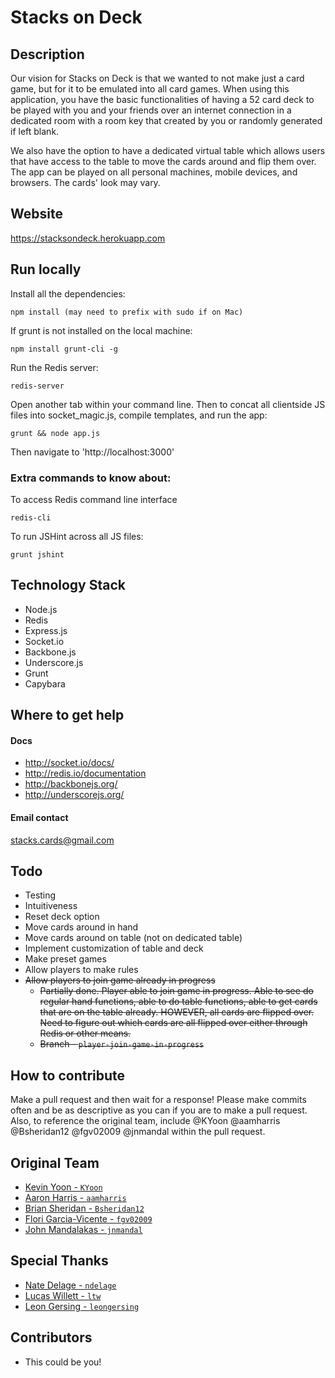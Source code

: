 Stacks on Deck
==============

## Description
Our vision for Stacks on Deck is that we wanted to not make just a card game, but for it to be emulated into all card games. When using this application, you have the basic functionalities of having a 52 card deck to be played with you and your friends over an internet connection in a dedicated room with a room key that created by you or randomly generated if left blank.

We also have the option to have a dedicated virtual table which allows users that have access to the table to move the cards around and flip them over. The app can be played on all personal machines, mobile devices, and browsers. The cards' look may vary.

## Website
https://stacksondeck.herokuapp.com

## Run locally
Install all the dependencies:

    npm install (may need to prefix with sudo if on Mac)

If grunt is not installed on the local machine:

    npm install grunt-cli -g

Run the Redis server:

    redis-server
 
Open another tab within your command line.
Then to concat all clientside JS files into socket_magic.js, compile templates, and run the app:

    grunt && node app.js

Then navigate to 'http://localhost:3000'

### Extra commands to know about:

To access Redis command line interface

    redis-cli

To run JSHint across all JS files:

    grunt jshint

## Technology Stack
* Node.js
* Redis
* Express.js
* Socket.io
* Backbone.js
* Underscore.js
* Grunt 
* Capybara

## Where to get help
#### Docs
* http://socket.io/docs/
* http://redis.io/documentation
* http://backbonejs.org/
* http://underscorejs.org/

#### Email contact
stacks.cards@gmail.com

## Todo
* Testing
* Intuitiveness
* Reset deck option
* Move cards around in hand
* Move cards around on table (not on dedicated table)
* Implement customization of table and deck
* Make preset games
* Allow players to make rules
* ~~Allow players to join game already in progress~~
    * ~~Partially done. Player able to join game in progress. Able to see do regular hand functions, able to do table functions, able to get cards that are on the table already. HOWEVER, all cards are flipped over. Need to figure out which cards are all flipped over either through Redis or other means.~~
    * ~~Branch - `player-join-game-in-progress`~~

## How to contribute
Make a pull request and then wait for a response! Please make commits often and be as descriptive as you can if you are to make a pull request. Also, to reference the original team, include @KYoon @aamharris @Bsheridan12 @fgv02009 @jnmandal within the pull request.

## Original Team
- [Kevin Yoon - `KYoon`](https://github.com/KYoon)
- [Aaron Harris - `aamharris`](https://github.com/aamharris)
- [Brian Sheridan - `Bsheridan12`](https://github.com/Bsheridan12)
- [Flori Garcia-Vicente - `fgv02009`](https://github.com/fgv02009)
- [John Mandalakas - `jnmandal`](https://github.com/jnmandal)

## Special Thanks
- [Nate Delage - `ndelage`](https://github.com/ndelage)
- [Lucas Willett - `ltw`](https://github.com/ltw)
- [Leon Gersing - `leongersing`](https://github.com/leongersing)

## Contributors
* This could be you!
